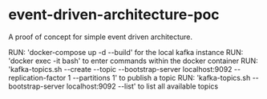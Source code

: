 # event-driven-architecture-poc

A proof of concept for simple event driven architecture.

RUN: 'docker-compose up -d --build' for the local kafka instance
RUN: 'docker exec -it <container-name> bash' to enter commands within the docker container
RUN: 'kafka-topics.sh --create --topic <topic-name> --bootstrap-server localhost:9092 --replication-factor 1 --partitions 1' to publish a topic
RUN: 'kafka-topics.sh --bootstrap-server localhost:9092 --list' to list all available topics
